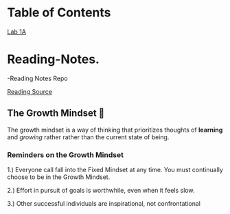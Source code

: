 # Table of Contents

[Lab 1A](lab-1a.md)




# Reading-Notes.

-Reading Notes Repo

[Reading Source](https://www.atlassian.com/blog/inside-atlassian/growth-mindset)

## The Growth Mindset 💪

The growth mindset is a way of thinking that prioritizes thoughts of **learning** and *growing* rather rather than the current state of being.


### Reminders on the Growth Mindset

1.) Everyone call fall into the Fixed Mindset at any time. You must continually choose to be in the Growth Mindset.

2.) Effort in pursuit of goals is worthwhile, even when it feels slow.

3.) Other successful individuals are inspirational, not confrontational


